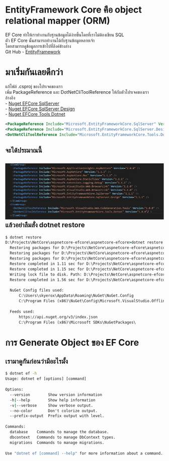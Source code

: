 # EntityFramework Core คือ object relational mapper (ORM)
EF Core ทำให้เราทำงานกับฐานข้อมูลได้ง่ายขึ้นโดยที่เราไม่ต้องเขียน SQL  
ตัว EF Core นั้นสามารถทำงานได้กับฐานข้อมูลหลายเจ้า  
โดยสามารถดูข้อมูลการเข้าไปที่ลิงค์ข้างล่าง  
Git Hub - [EntityFramework](https://github.com/aspnet/EntityFramework)  
# มาเริ่มกันเลยดีกว่า  
แก้ไฟล์ .csproj ของโปรเจคของเรา  
เพิ่ม PackageReference และ DotNetCliToolReference ให้กับตัวโปรเจคของเรา  
อ้างอิง  
    - [Nuget EFCore SqlServer](https://www.nuget.org/packages/Microsoft.EntityFrameworkCore.SqlServer)  
    - [Nuget EFCore SqlServer Design](https://www.nuget.org/packages/Microsoft.EntityFrameworkCore.SqlServer.Design)   
    - [Nuget EFCore Tools Dotnet](https://www.nuget.org/packages/Microsoft.EntityFrameworkCore.Tools.DotNet)   
```xml
<PackageReference Include="Microsoft.EntityFrameworkCore.SqlServer" Version="1.1.1" />
<PackageReference Include="Microsoft.EntityFrameworkCore.SqlServer.Design" Version="1.1.1" />
<DotNetCliToolReference Include="Microsoft.EntityFrameworkCore.Tools.Dotnet" Version="1.0.0" > 
```
**จะได้ประมาณนี้**  
---------------------------------
![aspnetcore install efcore](/img/aspnetcore-install-efcore.jpg)  
**แล้วอย่าลืมสั่ง dotnet restore**
---------------------------------
```cmd
$ dotnet restore
D:\Projects\NetCore\aspnetcore-efcore\aspnetcore-efcore>dotnet restore
  Restoring packages for D:\Projects\NetCore\aspnetcore-efcore\aspnetcore-efcore\aspnetcore-efcore.csproj...
  Restoring packages for D:\Projects\NetCore\aspnetcore-efcore\aspnetcore-efcore\aspnetcore-efcore.csproj...
  Restoring packages for D:\Projects\NetCore\aspnetcore-efcore\aspnetcore-efcore\aspnetcore-efcore.csproj...
  Restore completed in 1.11 sec for D:\Projects\NetCore\aspnetcore-efcore\aspnetcore-efcore\aspnetcore-efcore.csproj.
  Restore completed in 1.15 sec for D:\Projects\NetCore\aspnetcore-efcore\aspnetcore-efcore\aspnetcore-efcore.csproj.
  Writing lock file to disk. Path: D:\Projects\NetCore\aspnetcore-efcore\aspnetcore-efcore\obj\project.assets.json
  Restore completed in 1.56 sec for D:\Projects\NetCore\aspnetcore-efcore\aspnetcore-efcore\aspnetcore-efcore.csproj.

  NuGet Config files used:
      C:\Users\skyerox\AppData\Roaming\NuGet\NuGet.Config
      C:\Program Files (x86)\NuGet\Config\Microsoft.VisualStudio.Offline.config

  Feeds used:
      https://api.nuget.org/v3/index.json
      C:\Program Files (x86)\Microsoft SDKs\NuGetPackages\
```
# การ Generate Object ของ EF Core
**เรามาดูกันก่อนว่ามีอะไรมั้ง**
--------------------------------- 
```cmd
$ dotnet ef -h
Usage: dotnet ef [options] [command]

Options:
  --version        Show version information
  -h|--help        Show help information
  -v|--verbose     Show verbose output.
  --no-color       Don't colorize output.
  --prefix-output  Prefix output with level.

Commands:
  database    Commands to manage the database.
  dbcontext   Commands to manage DbContext types.
  migrations  Commands to manage migrations.

Use "dotnet ef [command] --help" for more information about a command.
```